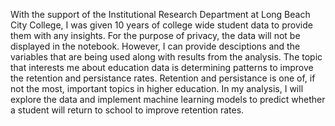 With the support of the Institutional Research Department at Long Beach City College, I was given 10 years of college wide student data to provide them with any insights. For the purpose of privacy, the data will not be displayed in the notebook. However, I can provide desciptions and the variables that are being used along with results from the analysis. 
The topic that interests me about education data is determining patterns to improve the retention and persistance rates. Retention and persistance is one of, if not the most, important topics in higher education. In my analysis, I will explore the data and implement machine learning models to predict whether a student will return to school to improve retention rates. 
